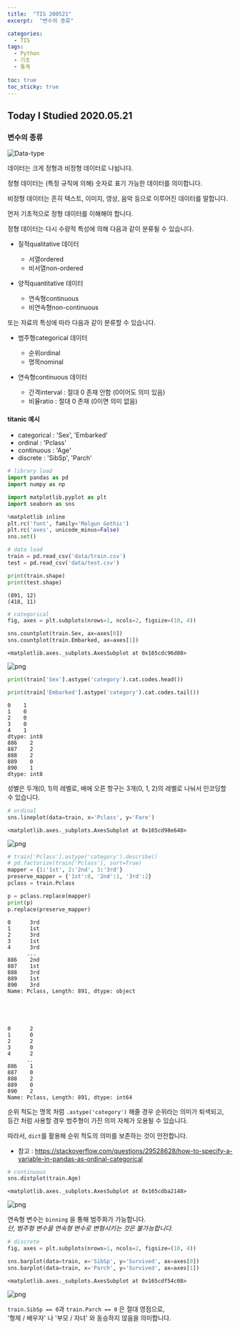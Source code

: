 ```yaml
---
title:  "TIS 200521"
excerpt:  "변수의 종류"

categories:
  - TIS
tags:
  - Python
  - 기초
  - 통계
  
toc: true
toc_sticky: true
---
```


## Today I Studied 2020.05.21


### 변수의 종류

![Data-type](https://user-images.githubusercontent.com/59638493/82888203-0107a880-9f84-11ea-8d3d-cbb762089e14.png)

데이터는 크게 정형과 비정형 데이터로 나뉩니다. 

정형 데이터는 (특정 규칙에 의해) 숫자로 표기 가능한 데이터를 의미합니다. 

비정형 데이터는 흔히 텍스트, 이미지, 영상, 음악 등으로 이루어진 데이터를 말합니다. 

먼저 기초적으로 정형 데이터를 이해해야 합니다. 

정형 데이터는 다시 수량적 특성에 의해 다음과 같이 분류될 수 있습니다.

* 질적qualitative 데이터 
    - 서열ordered
    - 비서열non-ordered

* 양적quantitative 데이터 
    - 연속형continuous
    - 비연속형non-continuous

또는 자료의 특성에 따라 다음과 같이 분류할 수 있습니다.

* 범주형categorical 데이터
    - 순위ordinal
    - 명목nominal

* 연속형continuous 데이터
    - 간격interval : 절대 0 존재 안함 (0이어도 의미 있음)
    - 비율ratio : 절대 0 존재 (0이면 의미 없음)


#### titanic 예시 

* categorical : 'Sex', 'Embarked'
* ordinal : 'Pclass'
* continuous : 'Age'
* discrete : 'SibSp', 'Parch'


```python
# library load
import pandas as pd
import numpy as np

import matplotlib.pyplot as plt
import seaborn as sns

%matplotlib inline
plt.rc('font', family='Malgun Gothic')
plt.rc('axes', unicode_minus=False)
sns.set()
```


```python
# data load
train = pd.read_csv('data/train.csv')
test = pd.read_csv('data/test.csv')

print(train.shape)
print(test.shape)
```

    (891, 12)
    (418, 11)
    


```python
# categorical 
fig, axes = plt.subplots(nrows=1, ncols=2, figsize=(10, 4))

sns.countplot(train.Sex, ax=axes[0])
sns.countplot(train.Embarked, ax=axes[1])
```




    <matplotlib.axes._subplots.AxesSubplot at 0x165cdc96d88>




![png](./img/output_5_1.png)



```python
print(train['Sex'].astype('category').cat.codes.head())

print(train['Embarked'].astype('category').cat.codes.tail())
```

    0    1
    1    0
    2    0
    3    0
    4    1
    dtype: int8
    886    2
    887    2
    888    2
    889    0
    890    1
    dtype: int8
    

성별은 두개(0, 1)의 레벨로, 배에 오른 항구는 3개(0, 1, 2)의 레벨로 나눠서 인코딩할 수 있습니다. 


```python
# ordinal
sns.lineplot(data=train, x='Pclass', y='Fare')
```




    <matplotlib.axes._subplots.AxesSubplot at 0x165cd98e648>




![png](./img/output_8_1.png)



```python
# train['Pclass'].astype('category').describe()
# pd.factorize(train['Pclass'], sort=True)
mapper = {1:'1st', 2:'2nd', 3:'3rd'}
preserve_mapper = {'1st':0, '2nd':1, '3rd':2}
pclass = train.Pclass

p = pclass.replace(mapper)
print(p)
p.replace(preserve_mapper)
```

    0      3rd
    1      1st
    2      3rd
    3      1st
    4      3rd
          ... 
    886    2nd
    887    1st
    888    3rd
    889    1st
    890    3rd
    Name: Pclass, Length: 891, dtype: object
    




    0      2
    1      0
    2      2
    3      0
    4      2
          ..
    886    1
    887    0
    888    2
    889    0
    890    2
    Name: Pclass, Length: 891, dtype: int64



순위 척도는 명목 처럼 `.astype('category')` 해줄 경우 순위라는 의미가 퇴색되고,<br>
등간 처럼 사용할 경우 범주형이 가진 의미 자체가 오용될 수 있습니다. 

따라서, `dict`를 활용해 순위 척도의 의미를 보존하는 것이 안전합니다. 

* 참고 : https://stackoverflow.com/questions/29528628/how-to-specify-a-variable-in-pandas-as-ordinal-categorical


```python
# continuous
sns.distplot(train.Age)
```




    <matplotlib.axes._subplots.AxesSubplot at 0x165cdba2148>




![png](./img/output_11_1.png)


연속형 변수는 `binning` 을 통해 범주화가 가능합니다.<br>
*단, 범주형 변수을 연속형 변수로 변형시키는 것은 불가능합니다.*


```python
# discrete
fig, axes = plt.subplots(nrows=1, ncols=2, figsize=(10, 4))

sns.barplot(data=train, x='SibSp', y='Survived', ax=axes[0])
sns.barplot(data=train, x='Parch', y='Survived', ax=axes[1])
```




    <matplotlib.axes._subplots.AxesSubplot at 0x165cdf54c08>




![png](./img/output_13_1.png)


`train.SibSp == 0`과 `train.Parch == 0` 은 절대 영점으로,<br>
'형제 / 배우자' 나 '부모 / 자녀' 와 동승하지 않음을 의미합니다. 
